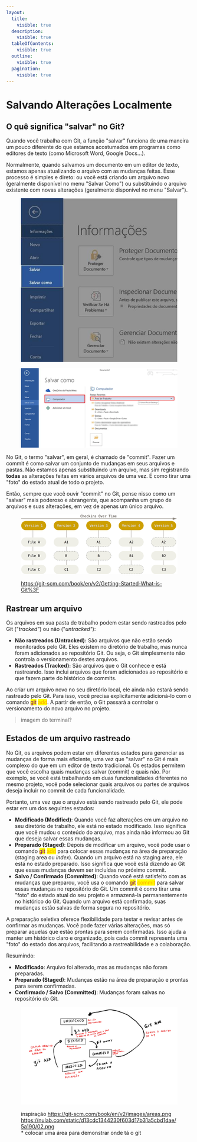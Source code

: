 ```yaml
---
layout:
  title:
    visible: true
  description:
    visible: true
  tableOfContents:
    visible: true
  outline:
    visible: true
  pagination:
    visible: true
---
```


# Salvando Alterações Localmente

## O quê significa "salvar" no Git?

Quando você trabalha com Git, a função "salvar" funciona de uma maneira um pouco diferente do que estamos acostumados em programas como editores de texto (como Microsoft Word, Google Docs...).

Normalmente, quando salvamos um documento em um editor de texto, estamos apenas atualizando o arquivo com as mudanças feitas. Esse processo é simples e direto: ou você está criando um arquivo novo (geralmente disponível no menu "Salvar Como") ou substituindo o arquivo existente com novas alterações (geralmente disponível no menu "Salvar").

<figure><img src="../../../.gitbook/assets/image (18).png" alt=""><figcaption></figcaption></figure>

<figure><img src="../../../.gitbook/assets/image (17).png" alt=""><figcaption></figcaption></figure>

No Git, o termo "salvar", em geral, é chamado de "commit". Fazer um commit é como salvar um conjunto de mudanças em seus arquivos e pastas. Não estamos apenas substituindo um arquivo, mas sim registrando **todas** as alterações feitas em vários arquivos de uma vez. É como tirar uma "foto" do estado atual de todo o projeto.

Então, sempre que você ouvir "commit" no Git, pense nisso como um "salvar" mais poderoso e abrangente, que acompanha um grupo de arquivos e suas alterações, em vez de apenas um único arquivo.

<figure><img src="../../../.gitbook/assets/image (1).png" alt=""><figcaption><p><a href="https://git-scm.com/book/en/v2/Getting-Started-What-is-Git%3F">https://git-scm.com/book/en/v2/Getting-Started-What-is-Git%3F</a></p></figcaption></figure>

## Rastrear um arquivo

Os arquivos em sua pasta de trabalho podem estar sendo rastreados pelo Git ("_tracked"_) ou não ("_untracked"_):

* **Não rastreados (Untracked):** São arquivos que não estão sendo monitorados pelo Git. Eles existem no diretório de trabalho, mas nunca foram adicionados ao repositório Git. Ou seja, o Git simplesmente não controla o versionamento destes arquivos.
* **Rastreados (Tracked):** São arquivos que o Git conhece e está rastreando. Isso inclui arquivos que foram adicionados ao repositório e que fazem parte do histórico de commits.

Ao criar um arquivo novo no seu diretório local, ele ainda não estará sendo rastreado pelo Git. Para isso, você precisa explicitamente adicioná-lo com o comando <mark style="color:purple;">git</mark> <mark style="color:orange;">add</mark>. A partir de então, o Git passará a controlar o versionamento do novo arquivo no projeto.



> imagem do terminal?

## Estados de um arquivo r**astreado**

No Git, os arquivos podem estar em diferentes estados para gerenciar as mudanças de forma mais eficiente, uma vez que "salvar" no Git é mais complexo do que em um editor de texto tradicional. Os estados permitem que você escolha quais mudanças salvar (commit) e quais não. Por exemplo, se você está trabalhando em duas funcionalidades diferentes no mesmo projeto, você pode selecionar quais arquivos ou partes de arquivos deseja incluir no commit de cada funcionalidade.

Portanto, uma vez que o arquivo está sendo rastreado pelo Git, ele pode estar em um dos seguintes estados:

* **Modificado (Modified)**: Quando você faz alterações em um arquivo no seu diretório de trabalho, ele está no estado modificado. Isso significa que você mudou o conteúdo do arquivo, mas ainda não informou ao Git que deseja salvar essas mudanças.
* **Preparado (Staged)**: Depois de modificar um arquivo, você pode usar o comando <mark style="color:purple;">git</mark> <mark style="color:orange;">add</mark> para colocar essas mudanças na área de preparação (staging area ou _index_). Quando um arquivo está na staging area, ele está no estado preparado. Isso significa que você está dizendo ao Git que essas mudanças devem ser incluídas no próximo commit.
* **Salvo / Confirmado  (Committed)**: Quando você está satisfeito com as mudanças que preparou, você usa o comando <mark style="color:purple;">git</mark> <mark style="color:orange;">commit</mark> para salvar essas mudanças no repositório do Git. Um commit é como tirar uma "foto" do estado atual do seu projeto e armazená-la permanentemente no histórico do Git. Quando um arquivo está confirmado, suas mudanças estão salvas de forma segura no repositório.

A preparação seletiva oferece flexibilidade para testar e revisar antes de confirmar as mudanças. Você pode fazer várias alterações, mas só preparar aquelas que estão prontas para serem confirmadas. Isso ajuda a manter um histórico claro e organizado, pois cada commit representa uma "foto" do estado dos arquivos, facilitando a rastreabilidade e a colaboração.

Resumindo:

* **Modificado**: Arquivo foi alterado, mas as mudanças não foram preparadas.
* **Preparado (Staged)**: Mudanças estão na área de preparação e prontas para serem confirmadas.
* **Confirmado / Salvo (Committed)**: Mudanças foram salvas no repositório do Git.

<figure><img src="../../../.gitbook/assets/image (6).png" alt=""><figcaption><p>inspiração <a href="https://git-scm.com/book/en/v2/images/areas.png">https://git-scm.com/book/en/v2/images/areas.png</a><br><a href="https://nulab.com/static/d13cdc1344230f603d17b31a5cbd1dae/5a190/02.png">https://nulab.com/static/d13cdc1344230f603d17b31a5cbd1dae/5a190/02.png</a><br>* colocar uma área para demonstrar onde tá o git</p></figcaption></figure>
